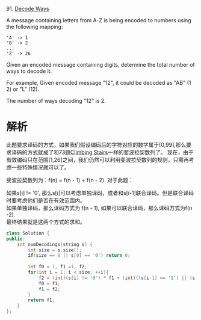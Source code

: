 91\. [Decode Ways](https://leetcode.com/problems/decode-ways)

A message containing letters from A-Z is being encoded to numbers using the following mapping:
```
'A' -> 1
'B' -> 2
...
'Z' -> 26
```
Given an encoded message containing digits, determine the total number of ways to decode it.

For example,
Given encoded message "12", it could be decoded as "AB" (1 2) or "L" (12).

The number of ways decoding "12" is 2.

# 解析
此题要求译码的方式，如果我们假设编码后的字符对应的数字属于[0,99],那么要求译码的方式就成了和73题[Climbing Stairs]()一样的斐波拉契数列了。
现在，由于有效编码只在范围[1,26]之间，我们仍然可以利用斐波拉契数列的规则，只需再考虑一些特殊情况就可以了。

斐波拉契数列为：f(n) = f(n - 1) + f(n - 2). 对于此题：

如果s[i] != '0', 那么s[i]可以考虑单独译码，或者和s[i-1]联合译码。但是联合译码时要考虑他们是否在有效范围内。  
如果单独译码，那么译码方式为 f(n - 1), 如果可以联合译码，那么译码方式为f(n -2).  
最终结果就是这两个方式的求和。

```cpp
class Solution {
public:
    int numDecodings(string s) {
        int size = s.size();
        if(size == 0 || s[0] == '0') return 0;
        
        int f0 = 1, f1 =1, f2;
        for(int i = 1; i < size; ++i){
            f2 = (int)(s[i] != '0') * f1 + (int)((s[i-1] == '1') || (s[i-1] == '2' && s[i] <= '6')) * f0;
            f0 = f1;
            f1 = f2;
        }
        return f1;
    }
};
```
